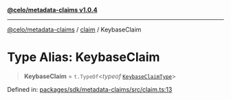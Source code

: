 [**@celo/metadata-claims v1.0.4**](../../README.md)

***

[@celo/metadata-claims](../../README.md) / [claim](../README.md) / KeybaseClaim

# Type Alias: KeybaseClaim

> **KeybaseClaim** = `t.TypeOf`\<*typeof* [`KeybaseClaimType`](../variables/KeybaseClaimType.md)\>

Defined in: [packages/sdk/metadata-claims/src/claim.ts:13](https://github.com/celo-org/developer-tooling/blob/master/packages/sdk/metadata-claims/src/claim.ts#L13)
